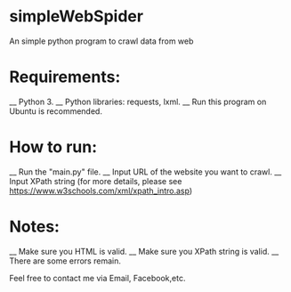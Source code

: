 # simpleWebSpider
An simple python program to crawl data from web


# Requirements:
__ Python 3.
__ Python libraries: requests, lxml.
__ Run this program on Ubuntu is recommended.

# How to run: 
__ Run the "main.py" file.
__ Input URL of the website you want to crawl.
__ Input XPath string 
(for more details, please see https://www.w3schools.com/xml/xpath_intro.asp)

# Notes:
__ Make sure you HTML is valid.
__ Make sure you XPath string is valid.
__ There are some errors remain.

Feel free to contact me via Email, Facebook,etc.

